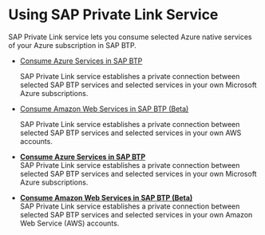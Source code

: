 <!-- loio3672119271fe4b319eaf3624870044b0 -->

# Using SAP Private Link Service

SAP Private Link service lets you consume selected Azure native services of your Azure subscription in SAP BTP.

-   [Consume Azure Services in SAP BTP](consume-azure-services-in-sap-btp-e9cc677.md) 

    SAP Private Link service establishes a private connection between selected SAP BTP services and selected services in your own Microsoft Azure subscriptions.

-   [Consume Amazon Web Services in SAP BTP \(Beta\)](consume-amazon-web-services-in-sap-btp-beta-5753419.md)

    SAP Private Link service establishes a private connection between selected SAP BTP services and selected services in your own AWS accounts.


-   **[Consume Azure Services in SAP BTP](consume-azure-services-in-sap-btp-e9cc677.md "SAP Private Link service  establishes
		a private connection between selected SAP BTP services and selected
		services in your own Microsoft Azure subscriptions.")**  
SAP Private Link service establishes a private connection between selected SAP BTP services and selected services in your own Microsoft Azure subscriptions.
-   **[Consume Amazon Web Services in SAP BTP \(Beta\)](consume-amazon-web-services-in-sap-btp-beta-5753419.md "SAP Private Link service establishes a private connection between
		selected SAP BTP services and selected services in your own Amazon Web Service  (AWS)
		accounts.")**  
SAP Private Link service establishes a private connection between selected SAP BTP services and selected services in your own Amazon Web Service \(AWS\) accounts.

